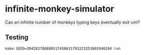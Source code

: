 # infinite-monkey-simulator
Can an infinite number of monkeys typing keys eventually exit vim?


Testing
-------

```
make SEED=304202780880517450631793213253801940104 run
```
